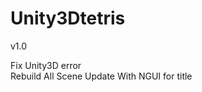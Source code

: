 Unity3Dtetris
=============

v1.0

Fix Unity3D error  
Rebuild All Scene
Update With NGUI for title 

